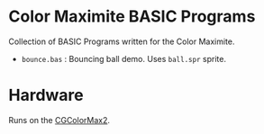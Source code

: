 # Color Maximite BASIC Programs

Collection of BASIC Programs written for the Color Maximite.

- `bounce.bas` : Bouncing ball demo.  Uses `ball.spr` sprite.

# Hardware

Runs on the [CGColorMax2](http://circuitgizmos.com/gizmo-store/#!/CGCOLORMAX2-Color-Maximite-Retro-Computer/p/53819402/category=14171440).